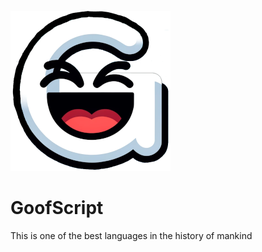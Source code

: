 ![Logo](./assets/GoofyIcon.png)
# GoofScript
This is one of the best languages in the history of mankind